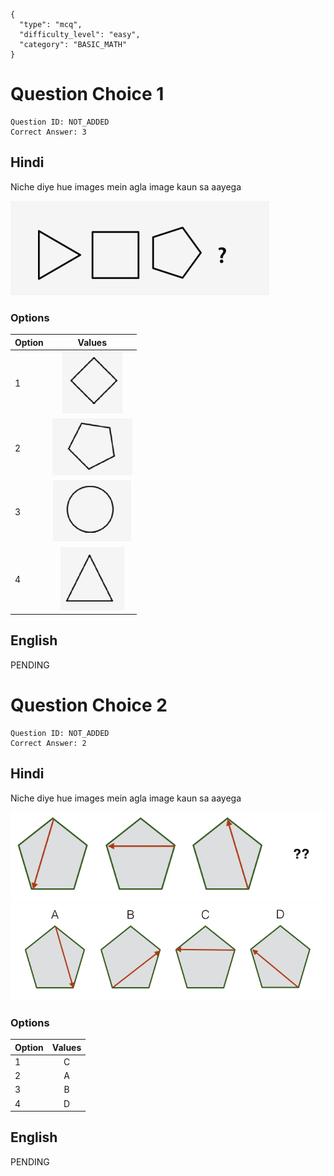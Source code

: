 ```questionMetaData
{
  "type": "mcq",
  "difficulty_level": "easy",
  "category": "BASIC_MATH"
}
```

# Question Choice 1
```questionChoiceMetaData
Question ID: NOT_ADDED
Correct Answer: 3
```

## Hindi
Niche diye hue images mein agla image kaun sa aayega

![](images/question_18/choice1/choice1.png)

### Options
| Option | Values                                      |
|:-------|:-------------------------------------------:|
| 1      | ![](images/question_18/choice1/option1.png) |
| 2      | ![](images/question_18/choice1/option2.png) |
| 3      | ![](images/question_18/choice1/option3.png) |
| 4      | ![](images/question_18/choice1/option4.png) |

## English
PENDING

# Question Choice 2
```questionChoiceMetaData
Question ID: NOT_ADDED
Correct Answer: 2
```

## Hindi
Niche diye hue images mein agla image kaun sa aayega

![](images/question_18/choice2/choice2_1.png)
![](images/question_18/choice2/choice2_2.png)


### Options
| Option | Values |
|:-------|:------:|
| 1      | C      |
| 2      | A      |
| 3      | B      |
| 4      | D      |


## English
PENDING
